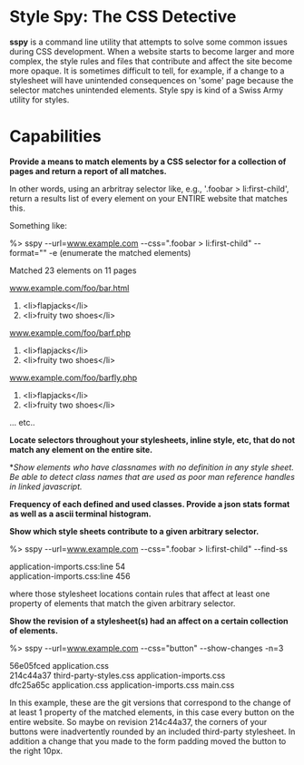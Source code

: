 Style Spy: The CSS Detective
============================

**sspy** is a command line utility that attempts to solve some common issues during CSS development.  When a website starts to become larger and more complex, the style rules and files that contribute and affect the site become more opaque.  It is sometimes difficult to tell, for example, if a change to a stylesheet will have unintended consequences on 'some' page because the selector matches unintended elements.  Style spy is kind of a Swiss Army utility for styles.

Capabilities
============

**Provide a means to match elements by a CSS selector for a collection of pages and return a report of all matches.**

In other words, using an arbritray selector like, e.g., '.foobar > li:first-child', return a results list of every element on your ENTIRE website that matches this.

Something like:

%> sspy --url=www.example.com --css=".foobar > li:first-child" --format="" -e (enumerate the matched elements)

Matched 23 elements on 11 pages

www.example.com/foo/bar.html

1.  &lt;li&gt;flapjacks&lt;/li&gt;
2.  &lt;li&gt;fruity two shoes&lt;/li&gt;

www.example.com/foo/barf.php

1.  &lt;li&gt;flapjacks&lt;/li&gt;
2.  &lt;li&gt;fruity two shoes&lt;/li&gt;

www.example.com/foo/barfly.php

1.  &lt;li&gt;flapjacks&lt;/li&gt;
2.  &lt;li&gt;fruity two shoes&lt;/li&gt;

... etc..

**Locate selectors throughout your stylesheets, inline style, etc, that do not match any element on the entire site.**

**Show elements who have classnames with no definition in any style sheet.  Be able to detect class names that are used as poor man reference handles in linked javascript.*

**Frequency of each defined and used classes.  Provide a json stats format as well as a ascii terminal histogram.**

**Show which style sheets contribute to a given arbitrary selector.**

%> sspy --url=www.example.com --css=".foobar > li:first-child" --find-ss

application-imports.css:line 54  
application-imports.css:line 456

where those stylesheet locations contain rules that affect at least one property of elements that match the given arbitrary selector.

**Show the revision of a stylesheet(s) had an affect on a certain collection of elements.**

%> sspy --url=www.example.com --css="button" --show-changes -n=3

56e05fced application.css  
214c44a37 third-party-styles.css application-imports.css  
dfc25a65c application.css application-imports.css main.css

In this example, these are the git versions that correspond to the change of at least 1 property of the matched elements, in this case every button on the entire website.  So maybe on revision 214c44a37, the corners of your buttons were inadvertently rounded by an included third-party stylesheet.  In addition a change that you made to the form padding moved the button to the right 10px.
